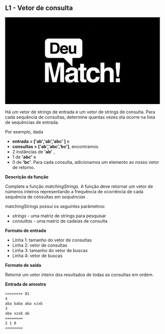 ## L1 - Vetor de consulta

![](https://raw.githubusercontent.com/qxcodeed/moodle/master/base/050/__capa.jpg)

Há um vetor de strings de entrada e um vetor de strings de consulta. Para cada sequência de consultas, determine quantas vezes ela ocorre na lista de sequências de entrada.

Por exemplo, dada 
- **entrada = ['ab','ab','abc' ]** e 
- **consultas = ['ab','abc','bc']**, 
encontramos 
- 2 instâncias de **'ab'** , 
- 1 de **'abc'** e 
- 0 de **'bc'**. 
Para cada consulta, adicionamos um elemento ao nosso vetor de retorno. 

**Descrição da função**

Complete a função *matchingStrings*. A função deve retornar um vetor de números inteiros representando a frequência de ocorrência de cada sequência de consultas em *sequências* .

matchingStrings possui os seguintes parâmetros:

- *strings* - uma matriz de strings para pesquisar
- *consultas* - uma matriz de cadeias de consulta

**Formato de entrada**

- Linha 1: tamanho do vetor de consultas
- Linha 2: vetor de consultas
- Linha 3: tamanho do vetor de buscas
- Linha 4: vetor de buscas

**Formato de saída**

Retorne um vetor inteiro dos resultados de todas as consultas em ordem.

**Entrada de amostra**

```
>>>>>>>> 01
4 
aba baba aba xzxb 
3
aba xzxb ab
========
2 1 0
<<<<<<<<
```




